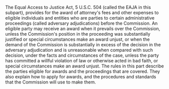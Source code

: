 The Equal Access to Justice Act, 5 U.S.C. 504 (called the EAJA in this subpart), provides for the award of attorney's fees and other expenses to eligible individuals and entities who are parties to certain administrative proceedings (called adversary adjudications) before the Commission. An eligible party may receive an award when it prevails over the Commission, unless the Commission's position in the proceeding was substantially justified or special circumstances make an award unjust, or when the demand of the Commission is substantially in excess of the decision in the adversary adjudication and is unreasonable when compared with such decision, under the facts and circumstances of the case, unless the party has committed a willful violation of law or otherwise acted in bad faith, or special circumstances make an award unjust. The rules in this part describe the parties eligible for awards and the proceedings that are covered. They also explain how to apply for awards, and the procedures and standards that the Commission will use to make them.

